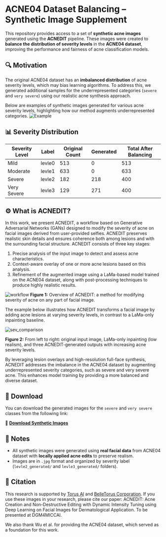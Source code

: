 # ACNE04 Dataset Balancing – Synthetic Image Supplement

This repository provides access to a set of **synthetic acne images** generated using the **ACNEDIT** pipeline. These images were created to **balance the distribution of severity levels** in the **ACNE04 dataset**, improving the performance and fairness of acne classification models.

## 🔍 Motivation

The original ACNE04 dataset has an **imbalanced distribution** of acne severity levels, which may bias learning algorithms. To address this, we generated additional samples for the underrepresented categories (`severe` and `very severe`) using our realistic acne synthesis approach.

Below are examples of synthetic images generated for various acne severity levels, highlighting how our method augments underrepresented categories.
![Example](https://github.com/user-attachments/assets/9c7df5cc-d5c0-4a54-b5f0-e1ced61af096)

## 📊 Severity Distribution

| Severity Level | Label  | Original Count | Generated | Total After Balancing |
|----------------|--------|----------------|-----------|------------------------|
| Mild           | levle0 | 513            | 0         | 513                    |
| Moderate       | levle1 | 633            | 0         | 633                    |
| Severe         | levle2 | 182            | 218       | 400                    |
| Very Severe    | levle3 | 129            | 271       | 400                    |

## ⚙️ What is ACNEDIT?

In this work, we present ACNEDIT, a workflow based on Generative Adversarial Networks (GANs) designed to modify the severity of acne on facial images derived from user-provided selfies. ACNEDIT preserves realistic skin details and ensures coherence both among lesions and with the surrounding facial structure. ACNEDIT consists of three key stages:
1.  Precise analysis of the input image to detect and assess acne characteristics.
2.  Context-aware overlay of one or more acne lesions based on this analysis.
3.  Refinement of the augmented image using a LaMa-based model trained on the ACNE04 dataset, along with post-processing techniques to produce highly realistic results.

![workflow](https://github.com/user-attachments/assets/b28cee69-f017-4b69-b85f-29eb7cc43a4c)
**Figure 1:** Overview of ACNEDIT: a method for modifying severity of acne on any part of facial image.

The example below illustrates how ACNEDIT transforms a facial image by adding acne lesions at varying severity levels, in contrast to a LaMa-only inpainting baseline.

![sev_comparison](https://github.com/user-attachments/assets/937d6c68-4898-4fcd-80e3-f700bc6fc873)

**Figure 2:** From left to right: original input image, LaMa-only inpainting (low realism), and three ACNEDIT-generated outputs with increasing acne severity levels.

By leveraging lesion overlays and high-resolution full-face synthesis, ACNEDIT addresses the imbalance in the ACNE04 dataset by augmenting underrepresented severity categories, such as severe and very severe acne. This enhances model training by providing a more balanced and diverse dataset.

## 📁 Download

You can download the generated images for the `severe` and `very severe` classes from the following link:

🔗 **[Download Synthetic Images](https://drive.google.com/drive/folders/1A4bCGSCOWIjHkfEGRumhQwsZWQXaM_EQ?usp=sharing)**  

## 🧪 Notes

- All synthetic images were generated using **real facial data** from ACNE04 dataset with **locally applied acne edits** to preserve realism.
- Images are in `.jpg` format and organized by severity label (`levle2_generated/` and `levle3_generated/` folders).

## 📄 Citation
This research is supported by [Torus AI](https://torus.ai) and [BelleTorus Corporation](https://belle.ai).
If you use these images in your research, please cite our paper: ACNEDIT: Acne Creation and Non-Destructive Editing with Dynamic Intensity Tuning using Deep Learning on Facial Images for Dermatological Application. To be presented at DGM4MICCAI.


We also thank Wu et al. for providing the ACNE04 dataset, which served as a foundation for this work. 

